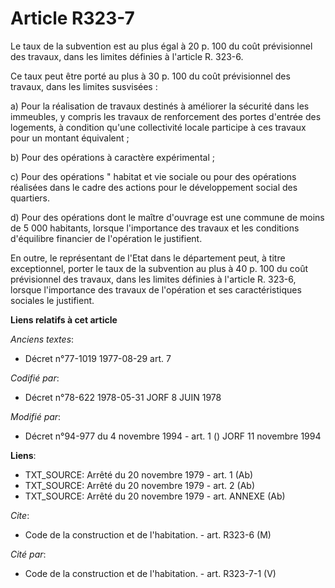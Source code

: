 # Article R323-7

Le taux de la subvention est au plus égal à 20 p. 100 du coût prévisionnel des travaux, dans les limites définies à l'article
R. 323-6.

Ce taux peut être porté au plus à 30 p. 100 du coût prévisionnel des travaux, dans les limites susvisées :

a) Pour la réalisation de travaux destinés à améliorer la sécurité dans les immeubles, y compris les travaux de renforcement
des portes d'entrée des logements, à condition qu'une collectivité locale participe à ces travaux pour un montant
équivalent ;

b) Pour des opérations à caractère expérimental ;

c) Pour des opérations " habitat et vie sociale  ou pour des opérations réalisées dans le cadre des actions pour le
développement social des quartiers.

d) Pour des opérations dont le maître d'ouvrage est une commune de moins de 5 000 habitants, lorsque l'importance des travaux
et les conditions d'équilibre financier de l'opération le justifient.

En outre, le représentant de l'Etat dans le département peut, à titre exceptionnel, porter le taux de la subvention au plus à
40 p. 100 du coût prévisionnel des travaux, dans les limites définies à l'article R. 323-6, lorsque l'importance des travaux
de l'opération et ses caractéristiques sociales le justifient.

**Liens relatifs à cet article**

_Anciens textes_:

  - Décret n°77-1019 1977-08-29 art. 7

_Codifié par_:

  - Décret n°78-622 1978-05-31 JORF 8 JUIN 1978

_Modifié par_:

  - Décret n°94-977 du 4 novembre 1994 - art. 1 () JORF 11 novembre 1994

**Liens**:

  - TXT_SOURCE: Arrêté du 20 novembre 1979 - art. 1 (Ab)
  - TXT_SOURCE: Arrêté du 20 novembre 1979 - art. 2 (Ab)
  - TXT_SOURCE: Arrêté du 20 novembre 1979 - art. ANNEXE (Ab)

_Cite_:

  - Code de la construction et de l'habitation. - art. R323-6 (M)

_Cité par_:

  - Code de la construction et de l'habitation. - art. R323-7-1 (V)
